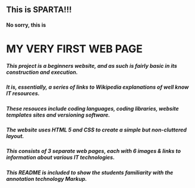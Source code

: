 ## This is SPARTA!!!

#### No sorry, this is

# MY VERY FIRST WEB PAGE

##### This project is a beginners website, and as such is fairly basic in its construction and execution.
##### It is, essentially, a series of links to Wikipedia explanations of well know IT resources.
##### These resouces include coding languages, coding libraries, website templates sites and versioning software.
##### The website uses HTML 5 and CSS to create a simple but non-cluttered layout.
##### This consists of 3 separate web pages, each with 6 images & links to information about various IT technologies.
##### This README is included to show the students familiarity with the annotation technology Markup.
